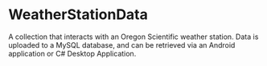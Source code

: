 # WeatherStationData
A collection that interacts with an Oregon Scientific weather station. Data is uploaded to a MySQL database, and can be retrieved via an Android application or C# Desktop Application.
